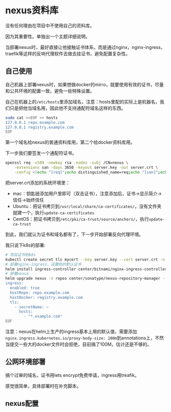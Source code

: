 # nexus资料库

没有任何理由在项目中不使用自己的资料库。

因为其重要性。单独出一个主题详细说明。

当部署nexus时，最好直接让他接触证书体系，而是通过nginx，nginx-ingress，traefik等这样的反响代理软件去做去挂证书，避免配置复杂性。

## 自己使用

自己机器上部署nexus时，如果想做docker的mirro，就要使用有效的证书，尽量和公共环境的配置一致，避免一些特殊设置。

自己在机器上的`/etc/hosts`里添加域名，注意：hosts里配的实际上是机器名，我们只是把他当域名用，因此他不支持通配符域名这样的东西。

```bash
sudo cat <<EOF >> hosts
127.0.0.1 repo.example.com
127.0.0.1 registry.example.com
EOF
```

第一个域名给nexus的普通资料库用，第二个给docker资料库用。

下一步我们要签发一个通配符证书。

```bash
openssl req -x509 -newkey rsa -nodes -subj /CN=nexus \
	-extensions san -days 3650 -keyout server.key -out server.crt \
	-config <(echo "[req]";echo distinguished_name=req;echo "[san]";echo subjectAltName=DNS:*.example.com)
```

把server.crt添加的系统环境里：

- mac：钥匙链添加用户里即可（双击证书），注意添加后，证书->显示简介->信任->始终信任
- Ubuntu：把证书拷贝到`/usr/local/share/ca-certificates/`，没有文件夹就建一个，执行`update-ca-certificates`
- CentOS：把证书拷贝到`/etc/pki/ca-trust/source/anchors/`，执行`update-ca-trust`

到此，我们就认为证书和域名都有了，下一步开始部署反向代理环境。

我只说下k8s的部署:

```bash
# 添加证书到k8s
kubectl create secret tls mycert --key server.key --cert server.crt -n kube-system
# 部署nginx-ingress，设置他的默认证书
helm install ingress-controller center/bitnami/nginx-ingress-controller -n kube-system --set extraArgs.default-ssl-certificate='kube-system/mycert'
# 部署nexus
helm upgrade nexus -n repos center/sonatype/nexus-repository-manager --install --create-namespace --values - <<EOF
ingress:
  enabled: true
  hostRepo: repo.example.com
  hostDocker: registry.example.com
  tls:
    - secretName: ~
      hosts:
        - "*.example.com"
EOF
```

注意：nexus在helm上生产的ingress基本上用的默认值，需要添加`nginx.ingress.kubernetes.io/proxy-body-size: 100m`到annotations上，不然当提交一些大的docker文件时会拒绝，目前搞了100M，估计还是不够的。

## 公网环境部署

搞个过审的域名，证书用lets encrypt免费申请，ingress用treafik。

感觉很简单，具体部署时在补充脚本。

## nexus配置

